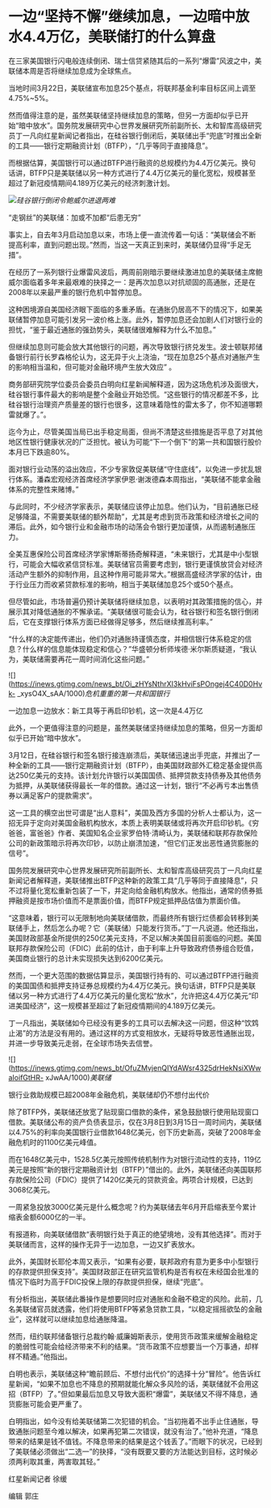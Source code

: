 # 一边“坚持不懈”继续加息，一边暗中放水4.4万亿，美联储打的什么算盘

在三家美国银行闪电般连续倒闭、瑞士信贷紧随其后的一系列“爆雷”风波之中，美联储本周是否将继续加息成为全球焦点。

当地时间3月22日，美联储宣布加息25个基点，将联邦基金利率目标区间上调至4.75%~5%。

然而值得注意的是，虽然美联储坚持继续加息的策略，但另一方面却似乎已开始“暗中放水”。国务院发展研究中心世界发展研究所前副所长、太和智库高级研究员丁一凡向红星新闻记者指出，在硅谷银行倒闭后，美联储出手“兜底”时推出全新的工具——银行定期融资计划（BTFP），“几乎等同于直接降息”。

而根据估算，美国银行可以通过BTFP进行融资的总规模约为4.4万亿美元。换句话讲，BTFP只是美联储以另一种方式进行了4.4万亿美元的量化宽松，规模甚至超过了新冠疫情期间4.189万亿美元的经济刺激计划。

![](https://inews.gtimg.com/news_bt/OmTO4HlEGXVHPhhQFqjHbYrnAC62yopvEgPLDs7fN1ZoIAA/1000)_硅谷银行倒闭令鲍威尔进退两难_

“走钢丝”的美联储：加或不加都“后患无穷”

事实上，自去年3月启动加息以来，市场上便一直流传着一句话：“美联储会不断提高利率，直到问题出现。”然而，当这一天真正到来时，美联储仍显得“手足无措”。

在经历了一系列银行业爆雷风波后，两周前刚暗示要继续激进加息的美联储主席鲍威尔面临着多年来最艰难的抉择之一：是再次加息以对抗顽固的高通胀，还是在2008年以来最严重的银行危机中暂停加息。

这种困境源自美国经济眼下面临的多重矛盾。在通胀仍居高不下的情况下，如果美联储暂停加息可能引发另一波价格上涨。此外，暂停加息还会加剧人们对银行业的担忧，“鉴于最近通胀的强劲势头，美联储很难解释为什么不加息。”

但继续加息则可能会放大其他银行的问题，再次导致银行挤兑发生。波士顿联邦储备银行前行长罗森格伦认为，这无异于火上浇油，“现在加息25个基点对通胀产生的影响相当温和，但可能对金融环境产生放大效应”
。

商务部研究院学位委员会委员白明向红星新闻解释道，因为这场危机涉及面很大，硅谷银行事件最大的影响是整个金融业开始恐慌。“这些银行的情况都差不多，比硅谷银行治理资产质量差的银行也很多，这意味着隐性的雷太多了，你不知道哪颗雷就爆了。”。

迄今为止，尽管美国当局已出手稳定局面，但尚不清楚这些措施是否平息了对其他地区性银行健康状况的广泛担忧。被认为可能“下一个倒下”的第一共和国银行股价本月已下跌逾80%。

面对银行业动荡的溢出效应，不少专家敦促美联储“守住底线”，以免进一步扰乱银行体系。潘森宏观经济首席经济学家伊恩·谢泼德森本周指出，“美联储不能拿金融体系的完整性来赌博。”

与此同时，不少经济学家表示，美联储应该停止加息。他们认为，“目前通胀已经足够降温，不需要美联储的额外帮助”，尤其是考虑到货币政策和经济增长之间的滞后。此外，如今银行业和金融市场的动荡会令银行更加谨慎，从而遏制通胀压力。

全美互惠保险公司首席经济学家博斯蒂扬奇解释道，“未来银行，尤其是中小型银行，可能会大幅收紧信贷标准。美联储官员需要考虑到，银行更谨慎放贷会对经济活动产生额外的抑制作用，且这种作用可能非常大。”根据高盛经济学家的估计，由于行业压力而收紧贷款标准的影响，相当于美联储加息25个或50个基点。

但尽管如此，市场普遍仍预计美联储将继续加息，以表明对其政策措施的信心，并展示其对降低通胀的不懈承诺。“美联储很可能会认为，硅谷银行和签名银行倒闭后，它在支撑银行体系方面已经做得足够多，然后继续推高利率。”

“什么样的决定能传递出，他们仍对通胀持谨慎态度，并相信银行体系稳定的信息？什么样的信息能体现稳定和信心？”华盛顿分析师埃德·米尔斯质疑道，“我认为，美联储需要再花一周时间消化这些问题。”

![](https://inews.gtimg.com/news_bt/Oi_zHYsNthrXI3kHviFsPOngej4C40D0Hvk-
_xysO4X_sAA/1000)_危机重重的第一共和国银行_

一边加息一边放水：新工具等于再启印钞机，这一次是4.4万亿

此外，一个更值得注意的问题是，虽然美联储坚持继续加息的策略，但另一方面却似乎已开始“暗中放水”。

3月12日，在硅谷银行和签名银行接连崩溃后，美联储迅速出手兜底，并推出了一种全新的工具——银行定期融资计划（BTFP），由美国财政部外汇稳定基金提供高达250亿美元的支持。该计划允许银行以美国国债、抵押贷款支持债券及其他债务为抵押，从美联储获得最长一年的借款。通过这一计划，银行“不必再亏本出售债券以满足客户的提款需求”。

这一工具的横空出世可谓是“出人意料”，美国及西方多国的分析人士都认为，这一招无异于定向对美国金融机构放水，本质上表明美联储或将再次开启印钞机。《穷爸爸，富爸爸》作者、美国知名企业家罗伯特·清崎认为，美联储和联邦存款保险公司的新政策暗示将再次印钞，以防止崩溃加速，“但它们正发出恶性通货膨胀的信号”。

国务院发展研究中心世界发展研究所前副所长、太和智库高级研究员丁一凡向红星新闻记者解释道，美联储推出BTFP这种新的政策工具“几乎等同于直接降息”，只不过将量化宽松重新包装了一下，并定向给金融机构放水。他指出，通常的债券抵押融资是按市场价值而不是票面价值，而BTFP规定抵押品估值为票面价值。

“这意味着，银行可以无限制地向美联储借款，而最终所有银行烂债都会转移到美联储手上，然后怎么办呢？它（美联储）只能发行货币。”丁一凡说道。他还指出，美国财政部基金所提供的250亿美元支持，不足以解决美国目前面临的问题。美国联邦存款保险公司（FDIC）此前的估计，由于利率上升导致政府债券组合贬值，美国商业银行的总计未实现损失达到6200亿美元。

然而，一个更大范围的数据估算显示，美国银行持有的、可以通过BTFP进行融资的美国国债和抵押支持证券总规模约为4.4万亿美元。换句话讲，BTFP只是美联储以另一种方式进行了4.4万亿美元的量化宽松“放水”，允许把这4.4万亿美元“印进美国经济”，这一规模甚至超过了新冠疫情期间的4.189万亿美元。

丁一凡指出，美联储如今已经没有更多的工具可以去解决这一问题，但这种“饮鸩止渴”的方法是没有用的。通过这样的方式变相放水，无疑将导致恶性通胀出现，并进一步导致美元走弱，在全球市场失去信誉。

![](https://inews.gtimg.com/news_bt/OfuZMvjenQIYdAWsr4325drHekNsiXWwaIoifGtHR-
xJwAA/1000)_美联储_

银行业救助规模已超2008年金融危机，美联储却仍不想付出代价

除了BTFP外，美联储还放宽了贴现窗口借款的条件，紧急鼓励银行使用贴现窗口借款。美联储公布的资产负债表显示，仅在3月8日到3月15日一周时间内，美联储以4.75%的利率向美国银行业借款1648亿美元，创下历史新高，突破了2008年金融危机时的1100亿美元峰值。

而在1648亿美元中，1528.5亿美元按照传统机制作为对银行流动性的支持，119亿美元是按照“新的银行定期融资计划（BTFP）”借出的。此外，美联储还向美国联邦存款保险公司（FDIC）提供了1420亿美元的贷款资金。两项合计规模，已达到3068亿美元。

一周紧急投放3000亿美元是什么概念呢？约为美联储去年6月开启缩表至今累计缩表金额6000亿的一半。

有报道称，向美联储借款“表明银行处于真正的绝望境地，没有其他选择”。而对于美联储而言，这样的操作无异于一边加息，一边又扩表放水。

此外，美国财长耶伦本周又表示，“如果有必要，联邦政府有意为更多中小型银行的存款提供担保支持”。美国财政部正在研究监管机构是否有权在未经国会批准的情况下临时为高于FDIC投保上限的存款提供担保，继续“兜底”。

有分析指出，美联储此番操作是想要同时应对通胀和金融不稳定的风险。此前，几名美联储官员就透露，他们将使用BTFP等紧急贷款工具，“以稳定摇摇欲坠的金融业”，这样就可以继续加息给通胀降温。

然而，纽约联邦储备银行总裁约翰·威廉姆斯表示，使用货币政策来缓解金融稳定的脆弱性可能会给经济带来不利的结果。“货币政策不应想要当一个万事通，却样样不精通。”他指出。

白明也表示，美联储这种“瞻前顾后、不想付出代价”的选择十分“冒险”。他告诉红星新闻，“如果不加息也不降息的预期就能化解众多风险的话，美联储就不会用这招（BTFP）了。”但如果最后加息又导致大面积“爆雷”，美联储又不得不降息，通货膨胀可能会更严重了。

白明指出，如今没有给美联储第二次犯错的机会。“当初拖着不出手止住通胀，导致通胀问题至今难以解决，如果再犯第二次错误，就没有治了。”他补充道，“降息带来的结果是钱不值钱。不降息带来的结果是这个钱丢了。”而眼下的状况，已经到了美联储必须做出“二选一”的抉择，“没有既要又要的方法能达到目标，这时候必须两利取其重，两害取其轻。”

红星新闻记者 徐缓

编辑 郭庄

